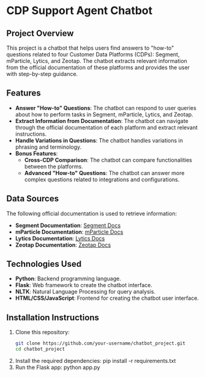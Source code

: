 # CDP Support Agent Chatbot

## Project Overview
This project is a chatbot that helps users find answers to "how-to" questions related to four Customer Data Platforms (CDPs): Segment, mParticle, Lytics, and Zeotap. The chatbot extracts relevant information from the official documentation of these platforms and provides the user with step-by-step guidance.

## Features
- **Answer "How-to" Questions**: The chatbot can respond to user queries about how to perform tasks in Segment, mParticle, Lytics, and Zeotap.
- **Extract Information from Documentation**: The chatbot can navigate through the official documentation of each platform and extract relevant instructions.
- **Handle Variations in Questions**: The chatbot handles variations in phrasing and terminology.
- **Bonus Features**:
  - **Cross-CDP Comparison**: The chatbot can compare functionalities between the platforms.
  - **Advanced "How-to" Questions**: The chatbot can answer more complex questions related to integrations and configurations.

## Data Sources
The following official documentation is used to retrieve information:
- **Segment Documentation**: [Segment Docs](https://segment.com/docs/?ref=nav)
- **mParticle Documentation**: [mParticle Docs](https://docs.mparticle.com/)
- **Lytics Documentation**: [Lytics Docs](https://docs.lytics.com/)
- **Zeotap Documentation**: [Zeotap Docs](https://docs.zeotap.com/home/en-us/)

## Technologies Used
- **Python**: Backend programming language.
- **Flask**: Web framework to create the chatbot interface.
- **NLTK**: Natural Language Processing for query analysis.
- **HTML/CSS/JavaScript**: Frontend for creating the chatbot user interface.

## Installation Instructions
1. Clone this repository:
   ```bash
   git clone https://github.com/your-username/chatbot_project.git
   cd chatbot_project
2. Install the required dependencies:
   pip install -r requirements.txt
3. Run the Flask app:
   python app.py
   